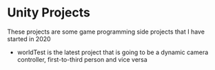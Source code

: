 # Unity Projects
These projects are some game programming side projects that I have started in 2020

 - worldTest is the latest project that is going to be a dynamic camera controller, first-to-third person and vice versa
